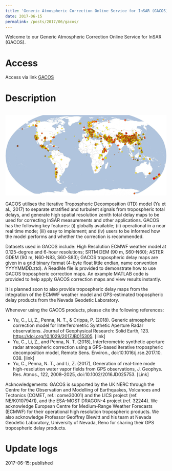 ```yaml
---
title: 'Generic Atmospheric Correction Online Service for InSAR (GACOS)'
date: 2017-06-15
permalink: /posts/2017/06/gacos/
---
```


Welcome to our Generic Atmospheric Correction Online Service for InSAR (GACOS).  


Access
=====
Access via link [GACOS](http://www.gacos.net/)





Description
======
  
<br/><img src='/images/GACOS.jpg'>

GACOS utilises the Iterative Tropospheric Decomposition (ITD) model (Yu et al., 2017) to separate stratified and turbulent signals from tropospheric total delays, and generate high spatial resolution zenith total delay maps to be used for correcting InSAR measurements and other applications. GACOS has the following key features: (i) globally available; (ii) operational in a near real time mode; (iii) easy to implement; and (iv) users to be informed how the model performs and whether the correction is recommended.

Datasets used in GACOS include:
High Resolution ECMWF weather model at 0.125-degree and 6-hour resolutions;
SRTM DEM (90 m, S60-N60);
ASTER GDEM (90 m, N60-N83, S60-S83);
GACOS tropospheric delay maps are given in a grid binary format (4-byte float little endian, name convention YYYYMMDD.ztd). A ReadMe file is provided to demonstrate how to use GACOS tropospheric correction maps. An example MATLAB code is provided to help apply GACOS correction maps and view results instantly.

It is planned soon to also provide tropospheric delay maps from the integration of the ECMWF weather model and GPS-estimated tropospheric delay products from the Nevada Geodetic Laboratory.

Whenever using the GACOS products, please cite the following references:
- Yu, C., Li, Z., Penna, N. T., & Crippa, P. (2018). Generic atmospheric correction model for Interferometric Synthetic Aperture Radar observations. Journal of Geophysical Research: Solid Earth, 123. https://doi.org/10.1029/2017JB015305. [link]
- Yu, C., Li, Z., and Penna, N. T. (2018), Interferometric synthetic aperture radar atmospheric correction using a GPS-based iterative tropospheric decomposition model, Re­mote Sens. En­v­i­ron., doi:10.​1016/​j.​rse.​2017.​10.​038. [link]
- Yu, C., Penna, N. T., and Li, Z. (2017), Generation of real-time mode high-resolution water vapor fields from GPS observations, J. Geophys. Res. Atmos., 122, 2008–2025, doi:10.1002/2016JD025753. [Link]

Acknowledgements:
GACOS is supported by the UK NERC through the Centre for the Observation and Modelling of Earthquakes, Volcanoes and Tectonics (COMET, ref.: come30001) and the LICS project (ref. NE/K010794/1), and the ESA-MOST DRAGON-4 project (ref. 32244). We acknowledge European Centre for Medium-Range Weather Forecasts (ECMWF) for their operational high resolution tropospheric products. We also acknowledge Professor Geoffrey Blewitt and his team at Nevada Geodetic Laboratory, University of Nevada, Reno for sharing their GPS tropospheric delay products.




Update logs
======
2017-06-15: published  
